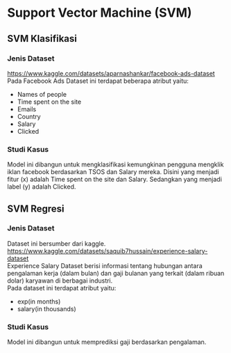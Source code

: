 # Support Vector Machine (SVM)
## SVM Klasifikasi
### Jenis Dataset
https://www.kaggle.com/datasets/aparnashankar/facebook-ads-dataset
<br/> Pada Facebook Ads Dataset ini terdapat beberapa atribut yaitu:
*   Names of people
*   Time spent on the site
*   Emails
*   Country
*   Salary
*   Clicked
### Studi Kasus
Model ini dibangun untuk mengklasifikasi kemungkinan pengguna mengklik iklan facebook berdasarkan TSOS dan Salary mereka.
Disini yang menjadi fitur (x) adalah Time spent on the site dan Salary. Sedangkan yang menjadi label (y) adalah Clicked.
## SVM Regresi
### Jenis Dataset
Dataset ini bersumber dari kaggle.
https://www.kaggle.com/datasets/saquib7hussain/experience-salary-dataset
<br/>Experience Salary Dataset berisi informasi tentang hubungan antara pengalaman kerja (dalam bulan) dan gaji bulanan yang terkait (dalam ribuan dolar) karyawan di berbagai industri.
<br/>Pada dataset ini terdapat atribut yaitu:
*   exp(in months)  
*   salary(in thousands)
### Studi Kasus
Model ini dibangun untuk memprediksi gaji berdasarkan pengalaman.
